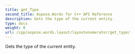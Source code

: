 ```yaml
---
title: get_Type
second_title: Aspose.Words for C++ API Reference
description: Gets the type of the current entity. 
type: docs
weight: 0
url: /cpp/aspose.words.layout/layoutenumerator/get_type/
---
```


Gets the type of the current entity. 


